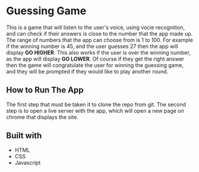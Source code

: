 # Guessing Game

This is a game that will listen to the user's voice, using vocie recognition, and can check if their answers is close to the 
number that the app made up. The range of numbers that the app can choose from is 1 to 100.
For example if the winning number is 45, and the user guesses 27 then the app will display **GO HIGHER**. 
This also works if the user is over the winning number, as the app will display **GO LOWER**.
Of course if they get the right answer then the game will congratulate the user for winning the guessing game,
and they will be prompted if they would like to play another round.

## How to Run The App

The first step that must be taken it to clone the repo from git. The second step is to open a live server with the app, 
which will open a new page on chrome that displays the site.

## Built with

- HTML
- CSS
- Javascript



